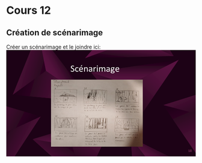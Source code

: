 # Cours 12
## Création de scénarimage
Créer un scénarimage et le joindre ici: 
![krypten](images/krypten_park.png)
